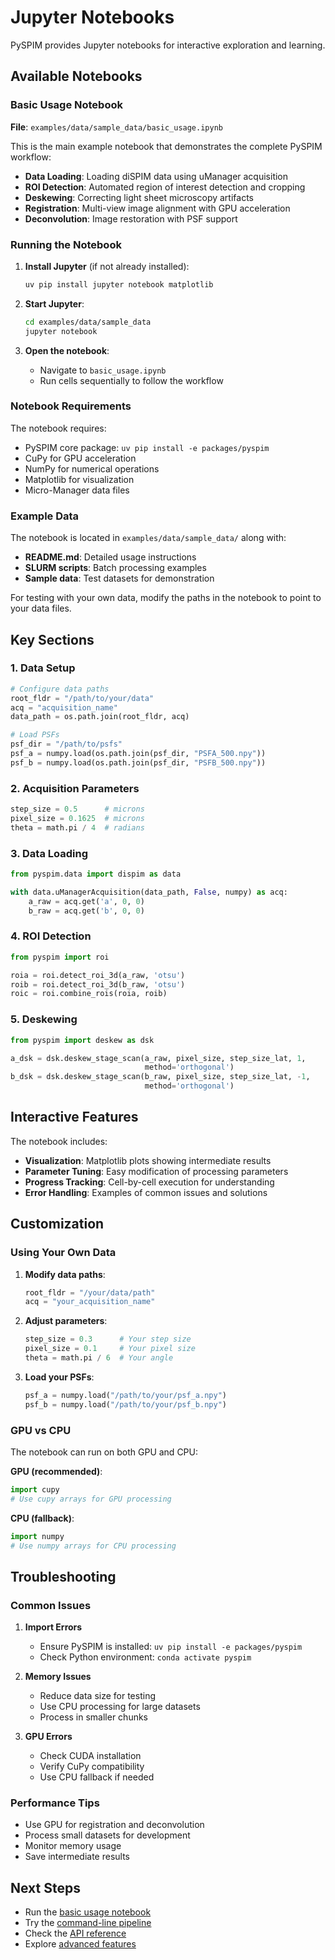 # Jupyter Notebooks

PySPIM provides Jupyter notebooks for interactive exploration and learning.

## Available Notebooks

### Basic Usage Notebook

**File**: `examples/data/sample_data/basic_usage.ipynb`

This is the main example notebook that demonstrates the complete PySPIM workflow:

- **Data Loading**: Loading diSPIM data using uManager acquisition
- **ROI Detection**: Automated region of interest detection and cropping
- **Deskewing**: Correcting light sheet microscopy artifacts
- **Registration**: Multi-view image alignment with GPU acceleration
- **Deconvolution**: Image restoration with PSF support

### Running the Notebook

1. **Install Jupyter** (if not already installed):
   ```bash
   uv pip install jupyter notebook matplotlib
   ```

2. **Start Jupyter**:
   ```bash
   cd examples/data/sample_data
   jupyter notebook
   ```

3. **Open the notebook**:
   - Navigate to `basic_usage.ipynb`
   - Run cells sequentially to follow the workflow

### Notebook Requirements

The notebook requires:
- PySPIM core package: `uv pip install -e packages/pyspim`
- CuPy for GPU acceleration
- NumPy for numerical operations
- Matplotlib for visualization
- Micro-Manager data files

### Example Data

The notebook is located in `examples/data/sample_data/` along with:
- **README.md**: Detailed usage instructions
- **SLURM scripts**: Batch processing examples
- **Sample data**: Test datasets for demonstration

For testing with your own data, modify the paths in the notebook to point to your data files.

## Key Sections

### 1. Data Setup

```python
# Configure data paths
root_fldr = "/path/to/your/data"
acq = "acquisition_name"
data_path = os.path.join(root_fldr, acq)

# Load PSFs
psf_dir = "/path/to/psfs"
psf_a = numpy.load(os.path.join(psf_dir, "PSFA_500.npy"))
psf_b = numpy.load(os.path.join(psf_dir, "PSFB_500.npy"))
```

### 2. Acquisition Parameters

```python
step_size = 0.5      # microns
pixel_size = 0.1625  # microns
theta = math.pi / 4  # radians
```

### 3. Data Loading

```python
from pyspim.data import dispim as data

with data.uManagerAcquisition(data_path, False, numpy) as acq:
    a_raw = acq.get('a', 0, 0)
    b_raw = acq.get('b', 0, 0)
```

### 4. ROI Detection

```python
from pyspim import roi

roia = roi.detect_roi_3d(a_raw, 'otsu')
roib = roi.detect_roi_3d(b_raw, 'otsu')
roic = roi.combine_rois(roia, roib)
```

### 5. Deskewing

```python
from pyspim import deskew as dsk

a_dsk = dsk.deskew_stage_scan(a_raw, pixel_size, step_size_lat, 1,
                              method='orthogonal')
b_dsk = dsk.deskew_stage_scan(b_raw, pixel_size, step_size_lat, -1,
                              method='orthogonal')
```

## Interactive Features

The notebook includes:
- **Visualization**: Matplotlib plots showing intermediate results
- **Parameter Tuning**: Easy modification of processing parameters
- **Progress Tracking**: Cell-by-cell execution for understanding
- **Error Handling**: Examples of common issues and solutions

## Customization

### Using Your Own Data

1. **Modify data paths**:
   ```python
   root_fldr = "/your/data/path"
   acq = "your_acquisition_name"
   ```

2. **Adjust parameters**:
   ```python
   step_size = 0.3      # Your step size
   pixel_size = 0.1     # Your pixel size
   theta = math.pi / 6  # Your angle
   ```

3. **Load your PSFs**:
   ```python
   psf_a = numpy.load("/path/to/your/psf_a.npy")
   psf_b = numpy.load("/path/to/your/psf_b.npy")
   ```

### GPU vs CPU

The notebook can run on both GPU and CPU:

**GPU (recommended)**:
```python
import cupy
# Use cupy arrays for GPU processing
```

**CPU (fallback)**:
```python
import numpy
# Use numpy arrays for CPU processing
```

## Troubleshooting

### Common Issues

1. **Import Errors**
   - Ensure PySPIM is installed: `uv pip install -e packages/pyspim`
   - Check Python environment: `conda activate pyspim`

2. **Memory Issues**
   - Reduce data size for testing
   - Use CPU processing for large datasets
   - Process in smaller chunks

3. **GPU Errors**
   - Check CUDA installation
   - Verify CuPy compatibility
   - Use CPU fallback if needed

### Performance Tips

- Use GPU for registration and deconvolution
- Process small datasets for development
- Monitor memory usage
- Save intermediate results

## Next Steps

- Run the [basic usage notebook](examples/nb/basic_usage.ipynb)
- Try the [command-line pipeline](tools/script/dispim_pipeline/)
- Check the [API reference](packages/pyspim/api.md)
- Explore [advanced features](advanced-features.md) 